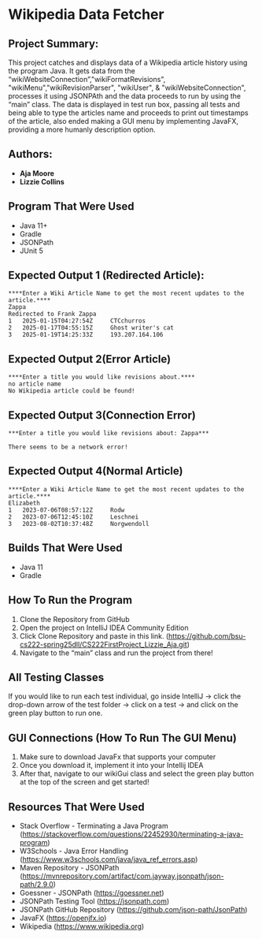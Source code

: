 # Wikipedia Data Fetcher
## Project Summary:

This project catches and displays data of a Wikipedia article history using the program Java. It gets data from the “wikiWebsiteConnection”,"wikiFormatRevisions", "wikiMenu","wikiRevisionParser", "wikiUser", & "wikiWebsiteConnection", processes it using JSONPAth and the data proceeds to run by using the “main” class. The data is displayed in test run box, passing all tests and being able to type the articles name and proceeds to print out timestamps of the article, also ended making a GUI menu by implementing JavaFX, providing a more humanly description option. 

## Authors:
- **Aja Moore**
- **Lizzie Collins**

## Program That Were Used
- Java 11+
- Gradle
- JSONPath
- JUnit 5

## Expected Output 1 (Redirected Article):
```
****Enter a Wiki Article Name to get the most recent updates to the article.****
Zappa
Redirected to Frank Zappa
1   2025-01-15T04:27:54Z     CTCchurros  
2   2025-01-17T04:55:15Z     Ghost writer's cat  
3   2025-01-19T14:25:33Z     193.207.164.106  
```

## Expected Output 2(Error Article)
```
****Enter a title you would like revisions about.****
no article name
No Wikipedia article could be found!
```
## Expected Output 3(Connection Error)
```
***Enter a title you would like revisions about: Zappa***

There seems to be a network error!
```

## Expected Output 4(Normal Article)
```
****Enter a Wiki Article Name to get the most recent updates to the article.****
Elizabeth
1   2023-07-06T08:57:12Z     Rodw  
2   2023-07-06T12:45:10Z     Leschnei  
3   2023-08-02T10:37:48Z     Norgwendoll  
```

## Builds That Were Used
- Java 11
- Gradle

## How To Run the Program
1.	Clone the Repository from GitHub
2.	Open the project on IntelliJ IDEA Community Edition
3.	Click Clone Repository and paste in this link. (https://github.com/bsu-cs222-spring25dll/CS222FirstProject_Lizzie_Aja.git)
4.	Navigate to the “main” class and run the project from there! 

## All Testing Classes
If you would like to run each test individual, go inside IntelliJ -> click the drop-down arrow of the test folder -> click on a test -> and click on the green play button to run one. 

## GUI Connections (How To Run The GUI Menu)
1. Make sure to download JavaFx that supports your computer
2. Once you download it, implement it into your Intellij IDEA
3. After that, navigate to our wikiGui class and select the green play button at the top of the screen and get started!


## Resources That Were Used 

- Stack Overflow - Terminating a Java Program (https://stackoverflow.com/questions/22452930/terminating-a-java-program)
- W3Schools - Java Error Handling (https://www.w3schools.com/java/java_ref_errors.asp)
- Maven Repository - JSONPath (https://mvnrepository.com/artifact/com.jayway.jsonpath/json-path/2.9.0)
- Goessner - JSONPath (https://goessner.net)
- JSONPath Testing Tool (https://jsonpath.com)
- JSONPath GitHub Repository (https://github.com/json-path/JsonPath)
- JavaFX (https://openjfx.io)
- Wikipedia (https://www.wikipedia.org)

